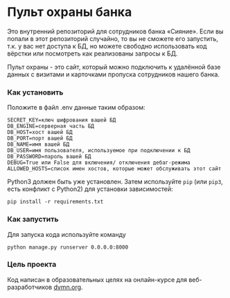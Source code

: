 # Пульт охраны банка

Это внутренний репозиторий для сотрудников банка «Сияние». Если вы попали в этот репозиторий случайно, то вы не сможете его запустить, т.к. у вас нет доступа к БД, но можете свободно использовать код вёрстки или посмотреть как реализованы запросы к БД.

Пульт охраны - это сайт, который можно подключить к удалённой базе данных с визитами и карточками пропуска сотрудников нашего банка.

### Как установить

Положите в файл .env данные таким образом:

```
SECRET_KEY=ключ шифрования вашей БД
DB_ENGINE=серверная часть БД
DB_HOST=хост вашей БД
DB_PORT=порт вашей БД
DB_NAME=имя вашей БД
DB_USER=имя пользователя, используемое при подключении к БД
DB_PASSWORD=пароль вашей БД
DEBUG=True или False для включения/ отключения дебаг-режима
ALLOWED_HOSTS=список имен хостов, которые может обслуживать этот сайт
```
Python3 должен быть уже установлен. 
Затем используйте `pip` (или `pip3`, есть конфликт с Python2) для установки зависимостей:
```
pip install -r requirements.txt
```
### Как запустить

Для запуска кода используйте команду 
```
python manage.py runserver 0.0.0.0:8000
```
### Цель проекта

Код написан в образовательных целях на онлайн-курсе для веб-разработчиков [dvmn.org](https://dvmn.org/).